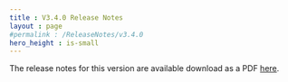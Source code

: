 ```yaml
---
title : V3.4.0 Release Notes
layout : page
#permalink : /ReleaseNotes/v3.4.0
hero_height : is-small
---
```



The release notes for this version are available download as a PDF [here](ReleaseNotes_v3.4.0.pdf).
